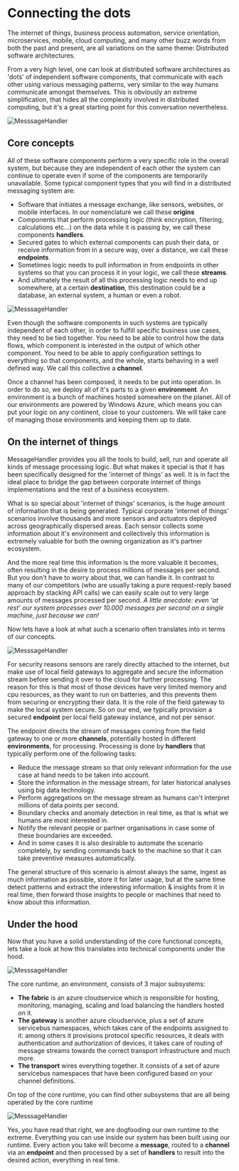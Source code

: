 # Connecting the dots

The internet of things, business process automation, service orientation, microservices, mobile, cloud computing, and many other buzz words from both the past and present, are all variations on the same theme: Distributed software architectures.

From a very high level, one can look at distributed software architectures as 'dots' of independent software components, that communicate with each other using various messaging patterns, very similar to the way humans communicate amongst themselves. This is obviously an extreme simplification, that hides all the complexity involved in distributed computing, but it's a great starting point for this conversation nevertheless.

![MesssageHandler](/documentation/images/architecture.png)

## Core concepts

All of these software components perform a very specific role in the overall system, but because they are independent of each other the system can continue to operate even if some of the components are temporarily unavailable. Some typical component types that you will find in a distributed messaging system are:

* Software that initiates a message exchange, like sensors, websites, or mobile interfaces. In our nomenclature we call these **origins**
* Components that perform processing logic (think encryption, filtering, calculations etc...) on the data while it is passing by, we call these components **handlers**.
* Secured gates to which external components can push their data, or receive information from in a secure way, over a distance, we call these **endpoints**.
* Sometimes logic needs to pull information in from endpoints in other systems so that you can process it in your logic, we call these **streams**.
* And ultimately the result of all this processing logic needs to end up somewhere, at a certain **destination**, this destination could be a database, an external system, a human or even a robot.

![MesssageHandler](/documentation/images/architecture-concepts.png)

Even though the software components in such systems are typically independent of each other, in order to fulfill specific business use cases, they need to be tied together. You need to be able to control how the data flows, which component is interested in the output of which other component. You need to be able to apply configuration settings to everything so that components, and the whole, starts behaving in a well defined way. We call this collective a **channel**.

Once a channel has been composed, it needs to be put into operation. In order to do so, we deploy all of it's parts to a given **environment**. An environment is a bunch of machines hosted somewhere on the planet. All of our environments are powered by Windows Azure, which means you can put your logic on any continent, close to your customers. We will take care of managing those environments and keeping them up to date.

## On the internet of things

MessageHandler provides you all the tools to build, sell, run and operate all kinds of message processing logic. But what makes it special is that it has been specifically designed for the 'internet of things' as well. It is in fact the ideal place to bridge the gap between corporate internet of things implementations and the rest of a business ecosystem. 

What is so special about 'internet of things' scenarios, is the huge amount of information that is being generated. Typical corporate 'internet of things' scenarios involve thousands and more sensors and actuators deployed across geographically dispersed areas. Each sensor collects some information about it's environment and collectively this information is extremely valuable for both the owning organization as it's partner ecosystem. 

And the more real time this information is the more valuable it becomes, often resulting in the desire to process millions of messages per second. But you don't have to worry about that, we can handle it. In contrast to many of our competitors (who are usually taking a pure request-reply based approach by stacking API calls) we can easily scale out to very large amounts of messages processed per second. *A little anecdote: even 'at rest' our system processes over 10.000 messages per second on a single machine, just because we can!*

Now lets have a look at what such a scenario often translates into in terms of our concepts.

![MesssageHandler](/documentation/images/architecture-iot.png)

For security reasons sensors are rarely directly attached to the internet, but make use of local field gateways to aggregate and secure the information stream before sending it over to the cloud for further processing. The reason for this is that most of those devices have very limited memory and cpu resources, as they want to run on batteries, and this prevents them from securing or encrypting their data. It is the role of the field gateway to make the local system secure. So on our end, we typically provision a secured **endpoint** per local field gateway instance, and not per sensor.

The endpoint directs the stream of messages coming from the field gateway to one or more **channels**, potentially hosted in different **environments**, for processing. Processing is done by **handlers** that typically perform one of the following tasks:

* Reduce the message stream so that only relevant information for the use case at hand needs to be taken into account.
* Store the information in the message stream, for later historical analyses using big data technology.
* Perform aggregations on the message stream as humans can't interpret millions of data points per second.
* Boundary checks and anomaly detection in real time, as that is what we humans are most interested in.
* Notify the relevant people or partner organisations in case some of these boundaries are exceeded.
* And in some cases it is also desirable to automate the scenario completely, by sending commands back to the machine so that it can take preventive measures automatically.

The general structure of this scenario is almost always the same, ingest as much information as possible, store it for later usage, but at the same time detect patterns and extract the interesting information & insights from it in real time, then forward those insights to people or machines that need to know about this information.

## Under the hood

Now that you have a solid understanding of the core functional concepts, lets take a look at how this translates into technical components under the hood.

![MesssageHandler](/documentation/images/architecture-technical-overview.png)

The core runtime, an environment, consists of 3 major subsystems:

* **The fabric** is an azure cloudservice which is responsible for hosting, monitoring, managing, scaling and load balancing the handlers hosted on it.
* **The gateway** is another azure cloudservice, plus a set of azure servicebus namespaces, which takes care of the endpoints assigned to it: among others it provisions protocol specific resources, it deals with authentication and authorization of devices, it takes care of routing of message streams towards the correct transport infrastructure and much more.
* **The transport** wires everything together. It consists of a set of azure servicebus namespaces that have been configured based on your channel definitions.

On top of the core runtime, you can find other subsystems that are all being operated by the core runtime

![MesssageHandler](/documentation/images/architecture-dogfooding.png)

Yes, you have read that right, we are dogfooding our own runtime to the extreme. Everything you can use inside our system has been built using our runtime. Every action you take will become a **message**, routed to a **channel** via an **endpoint** and then processed by a set of **handlers** to result into the desired action, everything in real time.
